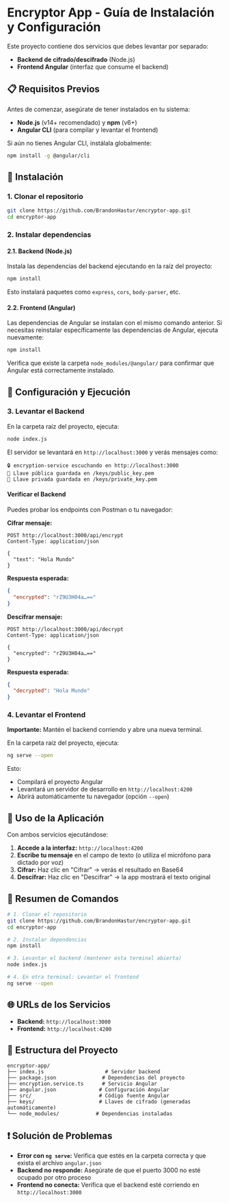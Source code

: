 # Encryptor App - Guía de Instalación y Configuración

Este proyecto contiene dos servicios que debes levantar por separado:
- **Backend de cifrado/descifrado** (Node.js)
- **Frontend Angular** (interfaz que consume el backend)

## 📋 Requisitos Previos

Antes de comenzar, asegúrate de tener instalados en tu sistema:

- **Node.js** (v14+ recomendado) y **npm** (v6+)
- **Angular CLI** (para compilar y levantar el frontend)

Si aún no tienes Angular CLI, instálala globalmente:

```bash
npm install -g @angular/cli
```

## 🚀 Instalación

### 1. Clonar el repositorio

```bash
git clone https://github.com/BrandonHastur/encryptor-app.git
cd encryptor-app
```

### 2. Instalar dependencias

#### 2.1. Backend (Node.js)
Instala las dependencias del backend ejecutando en la raíz del proyecto:

```bash
npm install
```

Esto instalará paquetes como `express`, `cors`, `body-parser`, etc.

#### 2.2. Frontend (Angular)
Las dependencias de Angular se instalan con el mismo comando anterior. Si necesitas reinstalar específicamente las dependencias de Angular, ejecuta nuevamente:

```bash
npm install
```

Verifica que existe la carpeta `node_modules/@angular/` para confirmar que Angular está correctamente instalado.

## 🔧 Configuración y Ejecución

### 3. Levantar el Backend

En la carpeta raíz del proyecto, ejecuta:

```bash
node index.js
```

El servidor se levantará en `http://localhost:3000` y verás mensajes como:

```
🔒 encryption-service escuchando en http://localhost:3000
🔑 Llave pública guardada en /keys/public_key.pem
🔑 Llave privada guardada en /keys/private_key.pem
```

#### Verificar el Backend

Puedes probar los endpoints con Postman o tu navegador:

**Cifrar mensaje:**
```http
POST http://localhost:3000/api/encrypt
Content-Type: application/json

{
  "text": "Hola Mundo"
}
```

**Respuesta esperada:**
```json
{
  "encrypted": "rZ9U3H04a…=="
}
```

**Descifrar mensaje:**
```http
POST http://localhost:3000/api/decrypt
Content-Type: application/json

{
  "encrypted": "rZ9U3H04a…=="
}
```

**Respuesta esperada:**
```json
{
  "decrypted": "Hola Mundo"
}
```

### 4. Levantar el Frontend

**Importante:** Mantén el backend corriendo y abre una nueva terminal.

En la carpeta raíz del proyecto, ejecuta:

```bash
ng serve --open
```

Esto:
- Compilará el proyecto Angular
- Levantará un servidor de desarrollo en `http://localhost:4200`
- Abrirá automáticamente tu navegador (opción `--open`)

## 🎯 Uso de la Aplicación

Con ambos servicios ejecutándose:

1. **Accede a la interfaz:** `http://localhost:4200`
2. **Escribe tu mensaje** en el campo de texto (o utiliza el micrófono para dictado por voz)
3. **Cifrar:** Haz clic en "Cifrar" → verás el resultado en Base64
4. **Descifrar:** Haz clic en "Descifrar" → la app mostrará el texto original

## 📝 Resumen de Comandos

```bash
# 1. Clonar el repositorio
git clone https://github.com/BrandonHastur/encryptor-app.git
cd encryptor-app

# 2. Instalar dependencias
npm install

# 3. Levantar el backend (mantener esta terminal abierta)
node index.js

# 4. En otra terminal: Levantar el frontend
ng serve --open
```

## 🌐 URLs de los Servicios

- **Backend:** `http://localhost:3000`
- **Frontend:** `http://localhost:4200`

## 🔧 Estructura del Proyecto

```
encryptor-app/
├── index.js                    # Servidor backend
├── package.json               # Dependencias del proyecto
├── encryption.service.ts      # Servicio Angular
├── angular.json              # Configuración Angular
├── src/                      # Código fuente Angular
├── keys/                     # Llaves de cifrado (generadas automáticamente)
└── node_modules/            # Dependencias instaladas
```

## ❗ Solución de Problemas

- **Error con `ng serve`:** Verifica que estés en la carpeta correcta y que exista el archivo `angular.json`
- **Backend no responde:** Asegúrate de que el puerto 3000 no esté ocupado por otro proceso
- **Frontend no conecta:** Verifica que el backend esté corriendo en `http://localhost:3000`
